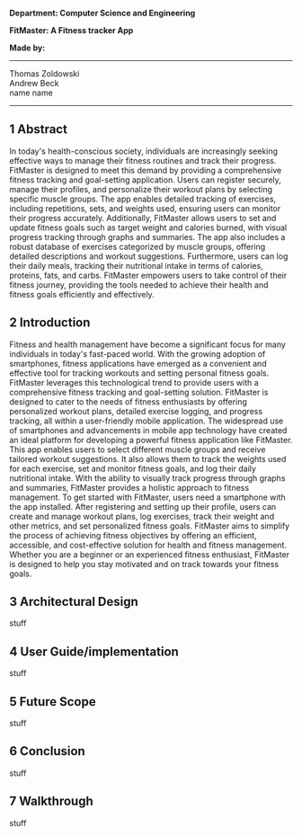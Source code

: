 **Department: Computer Science and Engineering**

**FitMaster: A Fitness tracker App**

**Made by:**

---

Thomas Zoldowski <br>
Andrew Beck <br>
name name<br>

---

## 1 Abstract
In today's health-conscious society, individuals are increasingly seeking effective ways to manage their fitness routines and track their progress. FitMaster is designed to meet this demand by providing a comprehensive fitness tracking and goal-setting application. Users can register securely, manage their profiles, and personalize their workout plans by selecting specific muscle groups. The app enables detailed tracking of exercises, including repetitions, sets, and weights used, ensuring users can monitor their progress accurately. Additionally, FitMaster allows users to set and update fitness goals such as target weight and calories burned, with visual progress tracking through graphs and summaries. The app also includes a robust database of exercises categorized by muscle groups, offering detailed descriptions and workout suggestions. Furthermore, users can log their daily meals, tracking their nutritional intake in terms of calories, proteins, fats, and carbs. FitMaster empowers users to take control of their fitness journey, providing the tools needed to achieve their health and fitness goals efficiently and effectively.

## 2 Introduction
Fitness and health management have become a significant focus for many individuals in today's fast-paced world. With the growing adoption of smartphones, fitness applications have emerged as a convenient and effective tool for tracking workouts and setting personal fitness goals. FitMaster leverages this technological trend to provide users with a comprehensive fitness tracking and goal-setting solution. FitMaster is designed to cater to the needs of fitness enthusiasts by offering personalized workout plans, detailed exercise logging, and progress tracking, all within a user-friendly mobile application. The widespread use of smartphones and advancements in mobile app technology have created an ideal platform for developing a powerful fitness application like FitMaster. This app enables users to select different muscle groups and receive tailored workout suggestions. It also allows them to track the weights used for each exercise, set and monitor fitness goals, and log their daily nutritional intake. With the ability to visually track progress through graphs and summaries, FitMaster provides a holistic approach to fitness management. To get started with FitMaster, users need a smartphone with the app installed. After registering and setting up their profile, users can create and manage workout plans, log exercises, track their weight and other metrics, and set personalized fitness goals. FitMaster aims to simplify the process of achieving fitness objectives by offering an efficient, accessible, and cost-effective solution for health and fitness management. Whether you are a beginner or an experienced fitness enthusiast, FitMaster is designed to help you stay motivated and on track towards your fitness goals.

## 3 Architectural Design
stuff

## 4 User Guide/implementation
stuff

## 5 Future Scope
stuff

## 6 Conclusion
stuff

## 7 Walkthrough
stuff
